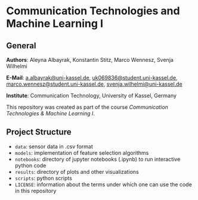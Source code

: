 # Communication Technologies and Machine Learning I

## General

**Authors**: Aleyna Albayrak, Konstantin Stitz, Marco Wennesz, Svenja Wilhelmi

**E-Mail**: a.albayrak@uni-kassel.de, uk069836@student.uni-kassel.de, marco.wennesz@student.uni-kassel.de, svenja.wilhelmi@uni-kassel.de

**Institute**: Communication Technology, University of Kassel, Germany

This repository was created as part of the course *Communication Technologies & Machine Learning I*.

## Project Structure
- `data`: sensor data in .csv format
- `models`: implementation of feature selection algorithms
- `notebooks`: directory of jupyter notebooks (.ipynb) to run interactive python code
- `results`: directory of plots and other visualizations
- `scripts`: python scripts
- `LICENSE`: information about the terms under which one can use the code in this repository


